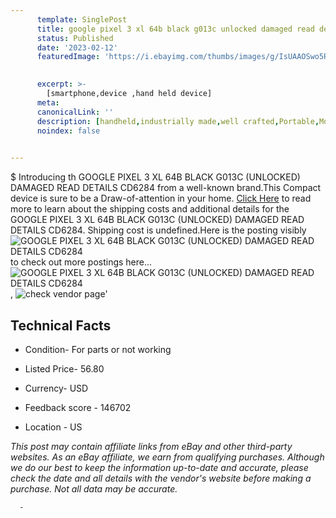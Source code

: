 ```yaml
---
      template: SinglePost
      title: google pixel 3 xl 64b black g013c unlocked damaged read details cd6284
      status: Published
      date: '2023-02-12'
      featuredImage: 'https://i.ebayimg.com/thumbs/images/g/IsUAAOSwo5Rj5ZVv/s-l225.jpg'
       

      excerpt: >-
        [smartphone,device ,hand held device]
      meta:
      canonicalLink: ''
      description: [handheld,industrially made,well crafted,Portable,Mobile,Compact,Convenient,Lightweight,Maneuverable,Man-portable,Miniature,Carriable,Hand-held,Light,Holdable,Transportable,Mobile device,Pocket-sized,On-the-go,Wireless,Cordless,Compact size,Convenient size, smartphone,device ,hand held device]
      noindex: false
      

---
```

$
      Introducing th GOOGLE PIXEL 3 XL 64B BLACK G013C (UNLOCKED) DAMAGED READ DETAILS CD6284 from a well-known brand.This Compact device  is sure to be a Draw-of-attention in your home. [Click Here](https://www.ebay.com/itm/304799483100?hash=item46f77704dc%3Ag%3AIsUAAOSwo5Rj5ZVv&mkevt=1&mkcid=1&mkrid=711-53200-19255-0&campid=%253CePNCampaignId%253E&customid=%253CreferenceId%253E&toolid=10049) to read more to learn about the shipping costs and additional details for the GOOGLE PIXEL 3 XL 64B BLACK G013C (UNLOCKED) DAMAGED READ DETAILS CD6284. Shipping cost is undefined.Here is the posting visibly ![GOOGLE PIXEL 3 XL 64B BLACK G013C (UNLOCKED) DAMAGED READ DETAILS CD6284](https://i.ebayimg.com/thumbs/images/g/IsUAAOSwo5Rj5ZVv/s-l225.jpg) to check out more postings here... ![GOOGLE PIXEL 3 XL 64B BLACK G013C (UNLOCKED) DAMAGED READ DETAILS CD6284](https://i.ebayimg.com/images/g/IsUAAOSwo5Rj5ZVv/s-l1600.jpg), ![check vendor page](https://origin-galleryplus.ebayimg.com/ws/web/304799483100_2_0_1/225x225.jpg,https://origin-galleryplus.ebayimg.com/ws/web/304799483100_3_0_1/225x225.jpg,https://origin-galleryplus.ebayimg.com/ws/web/304799483100_4_0_1/225x225.jpg,https://origin-galleryplus.ebayimg.com/ws/web/304799483100_5_0_1/225x225.jpg,https://origin-galleryplus.ebayimg.com/ws/web/304799483100_6_0_1/225x225.jpg,https://origin-galleryplus.ebayimg.com/ws/web/304799483100_7_0_1/225x225.jpg)'

      

 ## Technical Facts 



     
      

 - Condition- For parts or not working 


      

 - Listed Price- 56.80 


      

 - Currency- USD 


      

 - Feedback score - 146702 


      

 - Location - US 


      
      

 *_This post may contain affiliate links from eBay and other third-party websites. As an eBay affiliate, we earn from qualifying purchases. Although we do our best to keep the information up-to-date and accurate, please check the date and all details with the vendor's website before making a purchase. Not all data may be accurate._*




      -
